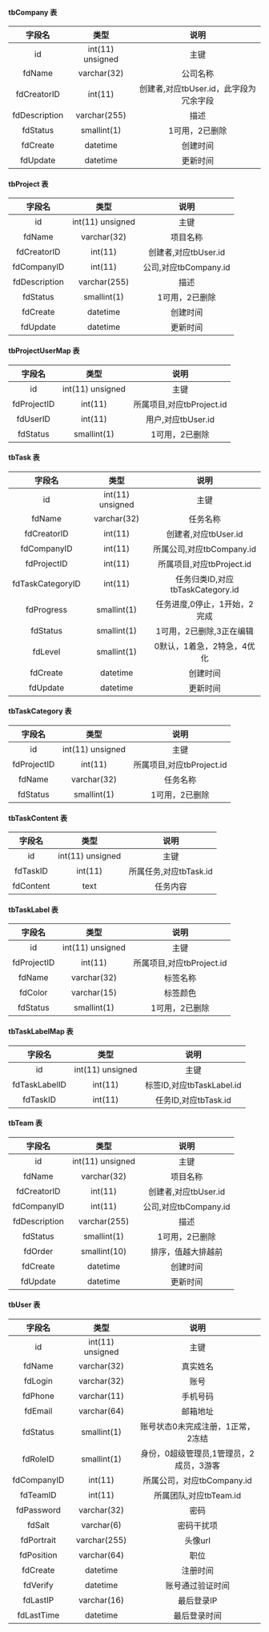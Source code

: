 #### tbCompany 表 
| 字段名 | 类型 | 说明 | 
|:--------:|:---------:|:-------:| 
| id | int(11) unsigned | 主键 | 
| fdName | varchar(32) | 公司名称 | 
| fdCreatorID | int(11) | 创建者,对应tbUser.id，此字段为冗余字段 | 
| fdDescription | varchar(255) | 描述 | 
| fdStatus | smallint(1) | 1可用，2已删除 | 
| fdCreate | datetime | 创建时间 | 
| fdUpdate | datetime | 更新时间 | 


#### tbProject 表 
| 字段名 | 类型 | 说明 | 
|:--------:|:---------:|:-------:| 
| id | int(11) unsigned | 主键 | 
| fdName | varchar(32) | 项目名称 | 
| fdCreatorID | int(11) | 创建者,对应tbUser.id | 
| fdCompanyID | int(11) | 公司,对应tbCompany.id | 
| fdDescription | varchar(255) | 描述 | 
| fdStatus | smallint(1) | 1可用，2已删除 | 
| fdCreate | datetime | 创建时间 | 
| fdUpdate | datetime | 更新时间 | 


#### tbProjectUserMap 表 
| 字段名 | 类型 | 说明 | 
|:--------:|:---------:|:-------:| 
| id | int(11) unsigned | 主键 | 
| fdProjectID | int(11) | 所属项目,对应tbProject.id | 
| fdUserID | int(11) | 用户,对应tbUser.id | 
| fdStatus | smallint(1) | 1可用，2已删除 | 


#### tbTask 表 
| 字段名 | 类型 | 说明 | 
|:--------:|:---------:|:-------:| 
| id | int(11) unsigned | 主键 | 
| fdName | varchar(32) | 任务名称 | 
| fdCreatorID | int(11) | 创建者,对应tbUser.id | 
| fdCompanyID | int(11) | 所属公司,对应tbCompany.id | 
| fdProjectID | int(11) | 所属项目,对应tbProject.id | 
| fdTaskCategoryID | int(11) | 任务归类ID,对应tbTaskCategory.id | 
| fdProgress | smallint(1) | 任务进度,0停止，1开始，2完成 | 
| fdStatus | smallint(1) | 1可用，2已删除,3正在编辑 | 
| fdLevel | smallint(1) | 0默认，1着急，2特急，4优化 | 
| fdCreate | datetime | 创建时间 | 
| fdUpdate | datetime | 更新时间 | 


#### tbTaskCategory 表 
| 字段名 | 类型 | 说明 | 
|:--------:|:---------:|:-------:| 
| id | int(11) unsigned | 主键 | 
| fdProjectID | int(11) | 所属项目,对应tbProject.id | 
| fdName | varchar(32) | 任务名称 | 
| fdStatus | smallint(1) | 1可用，2已删除 | 


#### tbTaskContent 表 
| 字段名 | 类型 | 说明 | 
|:--------:|:---------:|:-------:| 
| id | int(11) unsigned | 主键 | 
| fdTaskID | int(11) | 所属任务,对应tbTask.id | 
| fdContent | text | 任务内容 | 


#### tbTaskLabel 表 
| 字段名 | 类型 | 说明 | 
|:--------:|:---------:|:-------:| 
| id | int(11) unsigned | 主键 | 
| fdProjectID | int(11) | 所属项目,对应tbProject.id | 
| fdName | varchar(32) | 标签名称 | 
| fdColor | varchar(15) | 标签颜色 | 
| fdStatus | smallint(1) | 1可用，2已删除 | 


#### tbTaskLabelMap 表 
| 字段名 | 类型 | 说明 | 
|:--------:|:---------:|:-------:| 
| id | int(11) unsigned | 主键 | 
| fdTaskLabelID | int(11) | 标签ID,对应tbTaskLabel.id | 
| fdTaskID | int(11) | 任务ID,对应tbTask.id | 


#### tbTeam 表 
| 字段名 | 类型 | 说明 | 
|:--------:|:---------:|:-------:| 
| id | int(11) unsigned | 主键 | 
| fdName | varchar(32) | 项目名称 | 
| fdCreatorID | int(11) | 创建者,对应tbUser.id | 
| fdCompanyID | int(11) | 公司,对应tbCompany.id | 
| fdDescription | varchar(255) | 描述 | 
| fdStatus | smallint(1) | 1可用，2已删除 | 
| fdOrder | smallint(10) | 排序，值越大排越前 | 
| fdCreate | datetime | 创建时间 | 
| fdUpdate | datetime | 更新时间 | 


#### tbUser 表 
| 字段名 | 类型 | 说明 | 
|:--------:|:---------:|:-------:| 
| id | int(11) unsigned | 主键 | 
| fdName | varchar(32) | 真实姓名 | 
| fdLogin | varchar(32) | 账号 | 
| fdPhone | varchar(11) | 手机号码 | 
| fdEmail | varchar(64) | 邮箱地址 | 
| fdStatus | smallint(1) | 账号状态0未完成注册，1正常，2冻结 | 
| fdRoleID | smallint(1) | 身份，0超级管理员,1管理员，2成员，3游客 | 
| fdCompanyID | int(11) | 所属公司，对应tbCompany.id | 
| fdTeamID | int(11) | 所属团队,对应tbTeam.id | 
| fdPassword | varchar(32) | 密码 | 
| fdSalt | varchar(6) | 密码干扰项 | 
| fdPortrait | varchar(255) | 头像url | 
| fdPosition | varchar(64) | 职位 | 
| fdCreate | datetime | 注册时间 | 
| fdVerify | datetime | 账号通过验证时间 | 
| fdLastIP | varchar(16) | 最后登录IP | 
| fdLastTime | datetime | 最后登录时间 | 


